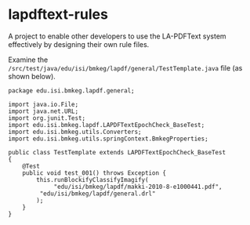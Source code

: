 lapdftext-rules
===============

A project to enable other developers to use the LA-PDFText system effectively by designing their own rule files.

Examine the ```/src/test/java/edu/isi/bmkeg/lapdf/general/TestTemplate.java``` file (as shown below).

    package edu.isi.bmkeg.lapdf.general;

    import java.io.File;
    import java.net.URL;
    import org.junit.Test;
    import edu.isi.bmkeg.lapdf.LAPDFTextEpochCheck_BaseTest;
    import edu.isi.bmkeg.utils.Converters;
    import edu.isi.bmkeg.utils.springContext.BmkegProperties;

    public class TestTemplate extends LAPDFTextEpochCheck_BaseTest
    {
        @Test
        public void test_001() throws Exception {	
            this.runBlockifyClassifyImagify(
	             "edu/isi/bmkeg/lapdf/makki-2010-8-e1000441.pdf", 
		     "edu/isi/bmkeg/lapdf/general.drl"
            );
        }
    }




